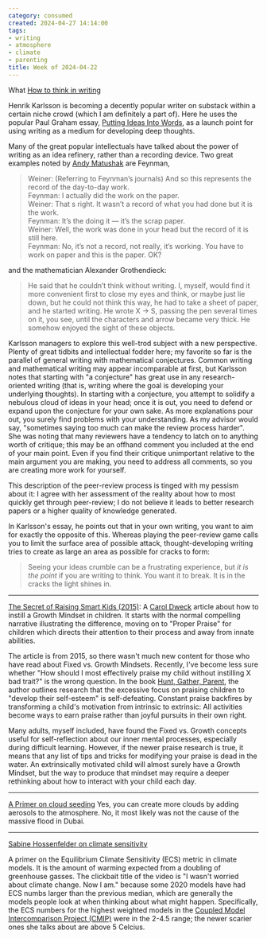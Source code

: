 ```yaml
---
category: consumed
created: 2024-04-27 14:14:00
tags:
- writing
- atmosphere
- climate
- parenting
title: Week of 2024-04-22
---
```


What [How to think in writing](https://www.henrikkarlsson.xyz/p/writing-to-think)

Henrik Karlsson is becoming a decently popular writer on substack within a certain niche crowd (which I am definitely a part of). Here he uses the popular Paul Graham essay, [Putting Ideas Into Words](https://paulgraham.com/words.html), as a launch point for using writing as a medium for developing deep thoughts.

Many of the great popular intellectuals have talked about the power of writing as an idea refinery, rather than a recording device. Two great examples noted by [Andy Matushak](https://notes.andymatuschak.org/zGEw4kJNMh8aK19aD2NyV6r) are Feynman,
> Weiner: (Referring to Feynman’s journals) And so this represents the record of the day-to-day work.  
> Feynman: I actually did the work on the paper.  
> Weiner: That s right. It wasn’t a record of what you had done but it is the work.  
> Feynman: It’s the doing it — it’s the scrap paper.   
> Weiner: Well, the work was done in your head but the record of it is still here.  
> Feynman: No, it’s not a record, not really, it’s working. You have to work on paper and this is the paper. OK?

and the mathematician Alexander Grothendieck:
> He said that he couldn’t think without writing. I, myself, would find it more convenient first to close my eyes and think, or maybe just lie down, but he could not think this way, he had to take a sheet of paper, and he started writing. He wrote X → S, passing the pen several times on it, you see, until the characters and arrow became very thick. He somehow enjoyed the sight of these objects.

Karlsson managers to explore this well-trod subject with a new perspective. Plenty of great tidbits and intellectual fodder here; my favorite so far is the parallel of general writing with mathematical conjectures. Common writing and mathematical writing may appear incomparable at first, but Karlsson notes that starting with "a conjecture" has great use in any research-oriented writing (that is, writing where the goal is developing your underlying thoughts). 
In starting with a conjecture, you attempt to solidify a nebulous cloud of ideas in your head; once it is out, you need to defend or expand upon the conjecture for your own sake. As more explanations pour out, you surely find problems with your understanding. As my advisor would say, "sometimes saying too much can make the review process harder". She was noting that many reviewers have a tendency to latch on to anything worth of critique; this may be an offhand comment you included at the end of your main point. Even if you find their critique unimportant relative to the main argument you are making, you need to address all comments, so you are creating more work for yourself. 

This description of the peer-review process is tinged with my pessism about it: I agree with her assessment of the reality about how to most quickly get through peer-review; I do not believe it leads to better research papers or a higher quality of knowledge generated. 

In Karlsson's essay, he points out that in your own writing, you want to aim for exactly the opposite of this. Whereas playing the peer-review game calls you to limit the surface area of possible attack, thought-developing writing tries to create as large an area as possible for cracks to form:
> Seeing your ideas crumble can be a frustrating experience, but _it is the point_ if you are writing to think. You want it to break. It is in the cracks the light shines in.



--------------

[The Secret of Raising Smart Kids (2015)](https://www.scientificamerican.com/article/the-secret-to-raising-smart-kids1/):
A [Carol Dweck](https://en.wikipedia.org/wiki/Carol_Dweck) article about how to instill a Growth Mindset in children. It starts with the normal compelling narrative illustrating the difference, moving on to "Proper Praise" for children which directs their attention to their process and away from innate abilities.

The article is from 2015, so there wasn't much new content for those who have read about Fixed vs. Growth Mindsets. Recently, I've become less sure whether "How should I most effectively praise my child without instilling X bad trait?" is the wrong question. In the book [Hunt, Gather, Parent](https://www.theatlantic.com/family/archive/2021/03/hunt-gather-parent-timeless-advice-for-modern-parents/618172/), the author outlines research that the excessive focus on praising children to "develop their self-esteem" is self-defeating. Constant praise backfires by transforming a child's motivation from intrinsic to extrinsic: All activities become ways to earn praise rather than joyful pursuits in their own right.

Many adults, myself included, have found the Fixed vs. Growth concepts useful for self-reflection about our inner mental processes, especially during difficult learning. However, if the newer praise research is true, it means that any list of tips and tricks for modifying your praise is dead in the water. An extrinsically motivated child will almost surely have a Growth Mindset, but the way to produce that mindset may require a deeper rethinking about how to interact with your child each day.


----------------

[A Primer on cloud seeding](https://www.theclimatebrink.com/p/a-primer-on-cloud-seeding)
Yes, you can create more clouds by adding aerosols to the atmosphere.
No, it most likely was not the cause of the massive flood in Dubai.


---------------------

[Sabine Hossenfelder on climate sensitivity](https://youtu.be/4S9sDyooxf4)

A primer on the Equilibrium Climate Sensitivity (ECS) metric in climate models. It is the amount of warming expected from a doubling of greenhouse gasses. 
The clickbait title of the video is "I wasn't worried about climate change. Now I am." because some 2020 models have had ECS numbs larger than the previous median, which are generally the models people look at when thinking about what might happen. Specifically, the ECS numbers for the highest weighted models in the [Coupled Model Intercomparison Project (CMIP)](https://en.wikipedia.org/wiki/Coupled_Model_Intercomparison_Project) were in the 2-4.5 range; the newer scarier ones she talks about are above 5 Celcius.

